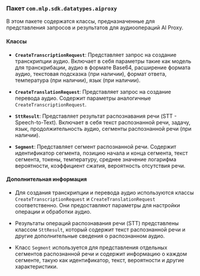 ### Пакет `com.mlp.sdk.datatypes.aiproxy`

В этом пакете содержатся классы, предназначенные для представления запросов и результатов для аудиоопераций AI Proxy.

#### Классы

- **`CreateTranscriptionRequest`**: Представляет запрос на создание транскрипции аудио. Включает в себя параметры такие как модель для транскрибации, аудио в формате Base64, расширение формата аудио, текстовая подсказка (при наличии), формат ответа, температура (при наличии), язык (при наличии).

- **`CreateTranslationRequest`**: Представляет запрос на создание перевода аудио. Содержит параметры аналогичные `CreateTranscriptionRequest`.

- **`SttResult`**: Представляет результат распознавания речи (STT - Speech-to-Text). Включает в себя текст распознанной речи, задачу, язык, продолжительность аудио, сегменты распознанной речи (при наличии).

- **`Segment`**: Представляет сегмент распознанной речи. Содержит идентификатор сегмента, позицию начала и конца сегмента, текст сегмента, токены, температуру, среднее значение логарифма вероятности, коэффициент сжатия, вероятность отсутствия речи.

#### Дополнительная информация

- Для создания транскрипции и перевода аудио используются классы `CreateTranscriptionRequest` и `CreateTranslationRequest` соответственно. Они предоставляют параметры для настройки операции и обработки аудио.

- Результаты операций распознавания речи (STT) представлены классом `SttResult`, который содержит текст распознанной речи и другие дополнительные сведения о распознанном аудио.

- Класс `Segment` используется для представления отдельных сегментов распознанной речи и содержит информацию о каждом сегменте, такую как идентификатор, текст, вероятности и другие характеристики.